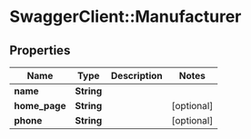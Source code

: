 # SwaggerClient::Manufacturer

## Properties
Name | Type | Description | Notes
------------ | ------------- | ------------- | -------------
**name** | **String** |  | 
**home_page** | **String** |  | [optional] 
**phone** | **String** |  | [optional] 


